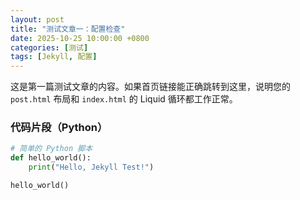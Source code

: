 ```yaml
---
layout: post
title: "测试文章一：配置检查"
date: 2025-10-25 10:00:00 +0800
categories: [测试]
tags: [Jekyll, 配置]
---
```


这是第一篇测试文章的内容。如果首页链接能正确跳转到这里，说明您的 `post.html` 布局和 `index.html` 的 Liquid 循环都工作正常。

### 代码片段（Python）

```python
# 简单的 Python 脚本
def hello_world():
    print("Hello, Jekyll Test!")

hello_world()
```
